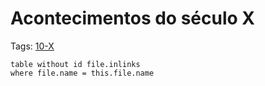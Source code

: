 # Acontecimentos do século X

Tags: [10-X](../10-X.md)

```dataview
table without id file.inlinks
where file.name = this.file.name
```

